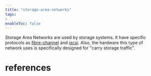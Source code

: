 ```yaml
---
title: "storage-area-networks"
tags:
- 
enableToc: false
---
```


Storage Area Networks are used by storage systems. It have specific protocols as [fibre-channel](notes/fibre-channel.md) and [iscsi](notes/iscsi.md). Also, the hardware this type of network uses is specifically designed for "carry storage traffic".

# references

